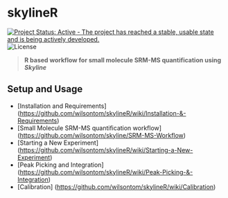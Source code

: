 # skylineR 
[![Project Status: Active - The project has reached a stable, usable state and is being actively developed.](http://www.repostatus.org/badges/latest/active.svg)](http://www.repostatus.org/#active) ![License](https://img.shields.io/badge/license-GNU%20GPL%20v3.0-blue.svg "GNU GPL v3.0")
> __R based workflow for small molecule SRM-MS quantification using _Skyline___


Setup and Usage
---
- [Installation and Requirements] (https://github.com/wilsontom/skylineR/wiki/Installation-&-Requirements)
- [Small Molecule SRM-MS quantification workflow] (https://github.com/wilsontom/skyline/SRM-MS-Workflow)
- [Starting a New Experiment] (https://github.com/wilsontom/skylineR/wiki/Starting-a-New-Experiment)
- [Peak Picking and Integration] (https://github.com/wilsontom/skylineR/wiki/Peak-Picking-&-Integration)
- [Calibration] (https://github.com/wilsontom/skylineR/wiki/Calibration)


